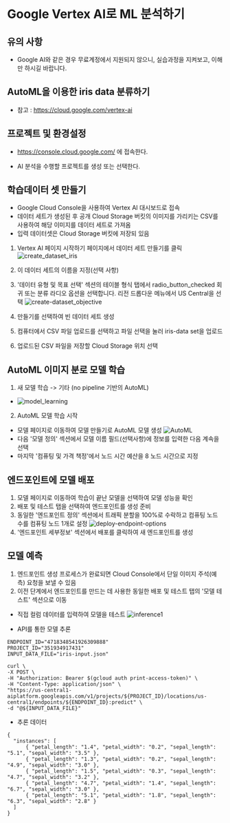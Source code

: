 # Google Vertex AI로 ML 분석하기

## 유의 사항
- Google AI와 같은 경우 무료계정에서 지원되지 않으니, 실습과정을 지켜보고, 이해만 하시길 바랍니다. 


## AutoML을 이용한 iris data 분류하기
- 참고 : https://cloud.google.com/vertex-ai

## 프로젝트 및 환경설정

- https://console.cloud.google.com/ 에 접속한다.

- AI 분석을 수행할 프로젝트를 생성 또는 선택한다. 


## 학습데이터 셋 만들기


- Google Cloud Console을 사용하여 Vertex AI 대시보드로 접속
- 데이터 세트가 생성된 후 공개 Cloud Storage 버킷의 이미지를 가리키는 CSV를 사용하여 해당 이미지를 데이터 세트로 가져옴
- 입력 데이터셋은 Cloud Storage 버킷에 저장되 있음

1. Vertex AI 페이지 시작하기 페이지에서 데이터 세트 만들기를 클릭
 ![create_dataset_iris](./images/create_dataset_iris.png)

2. 이 데이터 세트의 이름을 지정(선택 사항)
3. '데이터 유형 및 목표 선택' 섹션의 테이블 형식 탭에서 radio_button_checked 회귀 또는 분류 라디오 옵션을 선택합니다. 리전 드롭다운 메뉴에서 US Central을 선택
![create-dataset_objective](./images/create-dataset_objective.png)
4. 만들기를 선택하여 빈 데이터 세트 생성
5. 컴퓨터에서 CSV 파일 업로드를 선택하고 파일 선택을 눌러 iris-data set을 업로드
6. 업로드된 CSV 파일을 저장할 Cloud Storage 위치 선택

## AutoML 이미지 분로 모델 학습

1. 새 모델 학습 -> 기타 (no pipeline 기반의 AutoML)
 - ![model_learning](./images/model_learning.png)
2. AutoML 모델 학습 시작
 - 모델 페이지로 이동하여 모델 만들기로 AutoML 모델 생성
 ![AutoML](./images/AutoML.png)
 - 다음 '모델 정의' 섹션에서 모델 이름 필드(선택사항)에 정보를 입력한 다음 계속을 선택
 - 마지막 '컴퓨팅 및 가격 책정'에서 노드 시간 예산을 8 노드 시간으로 지정
  

## 엔드포인트에 모델 배포

1. 모델 페이지로 이동하여 학습이 끝난 모델을 선택하여 모델 성능을 확인
2. 배포 및 테스트 탭을 선택하여 엔드포인트를 생성 준비
3. 동일한 '엔드포인트 정의' 섹션에서 트래픽 분할을 100%로 수락하고 컴퓨팅 노드 수를 컴퓨팅 노드 1개로 설정
![deploy-endpoint-options](./images/deploy-endpoint-options.png)
4. '엔드포인트 세부정보' 섹션에서 배포를 클릭하여 새 엔드포인트를 생성


## 모델 예측

1. 엔드포인트 생성 프로세스가 완료되면 Cloud Console에서 단일 이미지 주석(예측) 요청을 보낼 수 있음
2. 이전 단계에서 엔드포인트를 만드는 데 사용한 동일한 배포 및 테스트 탭의 '모델 테스트' 섹션으로 이동
  - 직접 컬럼 데이터를 입력하여 모델을 테스트
   ![inference1](./images/inference1.png)

  - API를 통한 모델 추론

  ```
  ENDPOINT_ID="4718348541926309888"
  PROJECT_ID="351934917431"
  INPUT_DATA_FILE="iris-input.json"

  curl \
  -X POST \
  -H "Authorization: Bearer $(gcloud auth print-access-token)" \
  -H "Content-Type: application/json" \
  "https://us-central1-aiplatform.googleapis.com/v1/projects/${PROJECT_ID}/locations/us-central1/endpoints/${ENDPOINT_ID}:predict" \
  -d "@${INPUT_DATA_FILE}"

  ```

  - 추론 데이터 
  ```
  {
    "instances": [
        { "petal_length": "1.4", "petal_width": "0.2", "sepal_length": "5.1", "sepal_width": "3.5" },
        { "petal_length": "1.3", "petal_width": "0.2", "sepal_length": "4.9", "sepal_width": "3.0" },
        { "petal_length": "1.5", "petal_width": "0.3", "sepal_length": "4.7", "sepal_width": "3.2" },
        { "petal_length": "4.7", "petal_width": "1.4", "sepal_length": "6.7", "sepal_width": "3.0" },
        { "petal_length": "5.1", "petal_width": "1.8", "sepal_length": "6.3", "sepal_width": "2.8" }
    ]
  }

  ```

